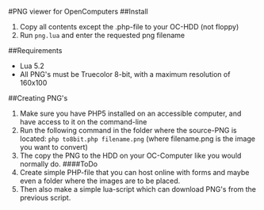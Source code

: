 #PNG viewer for OpenComputers
##Install
1. Copy all contents except the .php-file to your OC-HDD (not floppy)
2. Run `png.lua` and enter the requested png filename 

##Requirements
- Lua 5.2
- All PNG's must be Truecolor 8-bit, with a maximum resolution of 160x100

##Creating PNG's
1. Make sure you have PHP5 installed on an accessible computer, and have access to it on the command-line
1. Run the following command in the folder where the source-PNG is located: `php to8bit.php filename.png` (where filename.png is the image you want to convert)
1. The copy the PNG to the HDD on your OC-Computer like you would normally do.
####ToDo
1. Create simple PHP-file that you can host online with forms and maybe even a folder where the images are to be placed.
2. Then also make a simple lua-script which can download PNG's from the previous script.
